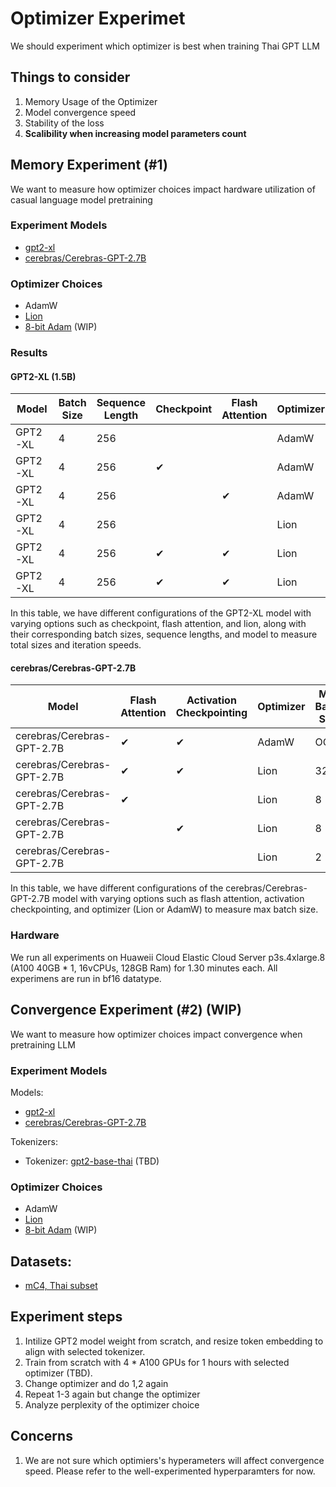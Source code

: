 # Optimizer Experimet

We should experiment which optimizer is best when training Thai GPT LLM

## Things to consider

1. Memory Usage of the Optimizer
2. Model convergence speed
3. Stability of the loss
4. **Scalibility when increasing model parameters count**

## Memory Experiment (#1)

We want to measure how optimizer choices impact hardware utilization of casual language model pretraining

### Experiment Models

- [gpt2-xl](https://huggingface.co/gpt2-xl)
- [cerebras/Cerebras-GPT-2.7B](https://huggingface.co/cerebras/Cerebras-GPT-2.7B)

### Optimizer Choices

- AdamW
- [Lion](https://twitter.com/ArYoMo/status/1633949392934772738)
- [8-bit Adam](https://www.kaggle.com/code/nbroad/8-bit-adam-optimization) (WIP)

### Results

#### GPT2-XL (1.5B)

| Model   | Batch Size | Sequence Length | Checkpoint | Flash Attention | Optimizer | VRAM used   | Iteration Speed |
| ------- | ---------- | --------------- | ---------- | --------------- | --------- | ----------- | --------------- |
| GPT2-XL | 4          | 256             |            |                 | AdamW     | 37.9 GB     | 4.99it/s        |
| GPT2-XL | 4          | 256             | &#10004;   |                 | AdamW     | 30.9 GB     | 3.76it/s        |
| GPT2-XL | 4          | 256             |            | &#10004;        | AdamW     | 36.6 GB     | 5.80it/s        |
| GPT2-XL | 4          | 256             |            |                 | Lion      | 33.3 GB     | 5.16it/s        |
| GPT2-XL | 4          | 256             | &#10004;   | &#10004;        | Lion      | 28.8 GB     | 4.40it/s        |
| GPT2-XL | 4          | 256             | &#10004;   | &#10004;        | Lion      | **24.3 GB** | 4.57it/s        |

In this table, we have different configurations of the GPT2-XL model with varying options such as checkpoint, flash attention, and lion, along with their corresponding batch sizes, sequence lengths, and model to measure total sizes and iteration speeds.

#### cerebras/Cerebras-GPT-2.7B

| Model                      | Flash Attention | Activation Checkpointing | Optimizer | Max Batch Size |
| -------------------------- | --------------- | ------------------------ | --------- | -------------- |
| cerebras/Cerebras-GPT-2.7B | &#10004;        | &#10004;                 | AdamW     | OOM            |
| cerebras/Cerebras-GPT-2.7B | &#10004;        | &#10004;                 | Lion      | 32             |
| cerebras/Cerebras-GPT-2.7B | &#10004;        |                          | Lion      | 8              |
| cerebras/Cerebras-GPT-2.7B |                 | &#10004;                 | Lion      | 8              |
| cerebras/Cerebras-GPT-2.7B |                 |                          | Lion      | 2              |

In this table, we have different configurations of the cerebras/Cerebras-GPT-2.7B model with varying options such as flash attention, activation checkpointing, and optimizer (Lion or AdamW) to measure max batch size.

### Hardware

We run all experiments on Huaweii Cloud Elastic Cloud Server p3s.4xlarge.8 (A100 40GB \* 1, 16vCPUs, 128GB Ram) for 1.30 minutes each. All experimens are run in bf16 datatype.

## Convergence Experiment (#2) (WIP)

We want to measure how optimizer choices impact convergence when pretraining LLM

### Experiment Models

Models:

- [gpt2-xl](https://huggingface.co/gpt2-xl)
- [cerebras/Cerebras-GPT-2.7B](https://huggingface.co/cerebras/Cerebras-GPT-2.7B)

Tokenizers:

- Tokenizer: [gpt2-base-thai](https://huggingface.co/flax-community/gpt2-base-thai) (TBD)

### Optimizer Choices

- AdamW
- [Lion](https://twitter.com/ArYoMo/status/1633949392934772738)
- [8-bit Adam](https://www.kaggle.com/code/nbroad/8-bit-adam-optimization) (WIP)

## Datasets:

- [mC4, Thai subset](https://huggingface.co/datasets/mc4)

## Experiment steps

1. Intilize GPT2 model weight from scratch, and resize token embedding to align with selected tokenizer.
2. Train from scratch with 4 \* A100 GPUs for 1 hours with selected optimizer (TBD).
3. Change optimizer and do 1,2 again
4. Repeat 1-3 again but change the optimizer
5. Analyze perplexity of the optimizer choice

## Concerns

1. We are not sure which optimiers's hyperameters will affect convergence speed. Please refer to the well-experimented hyperparamters for now.
